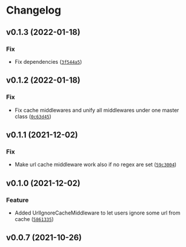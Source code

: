 # Changelog

<!--next-version-placeholder-->

## v0.1.3 (2022-01-18)
### Fix
* Fix dependencies ([`3f544a5`](https://github.com/lotrekagency/djlotrek/commit/3f544a56c54b07db01b432ac03ad525c58bf80d8))

## v0.1.2 (2022-01-18)
### Fix
* Fix cache middlewares and unify all middlewares under one master class ([`0c63d45`](https://github.com/lotrekagency/djlotrek/commit/0c63d4512a32be59c5315a28e4a16772ca085b00))

## v0.1.1 (2021-12-02)
### Fix
* Make url cache middleware work also if no regex are set ([`59c3004`](https://github.com/lotrekagency/djlotrek/commit/59c300485f885fc117b54301e02a59b5a6953508))

## v0.1.0 (2021-12-02)
### Feature
* Added UrlIgnoreCacheMiddleware to let users ignore some url from cache ([`5861335`](https://github.com/lotrekagency/djlotrek/commit/5861335bcbd4a7912b5359be896cdc8992bd797e))

## v0.0.7 (2021-10-26)

